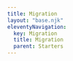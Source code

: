```yaml
---
title: Migration
layout: "base.njk"
eleventyNavigation:
  key: Migration
  title: Migration
  parent: Starters
---
```

